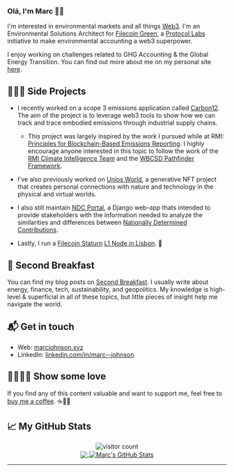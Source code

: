 ### Olá, I'm Marc 👋🏻

I'm interested in environmental markets and all things [Web3][6]. I'm an Environmental Solutions Architect for <a href="https://green.filecoin.io/" target="_blank">Filecoin Green</a>, a <a href="https://protocol.ai/" target="_blank">Protocol Labs</a> initiative to make environmental accounting a web3 superpower.

I enjoy working on challenges related to GHG Accounting & the Global Energy Transition. You can find out more about me on my personal site [here][1].

## 👨🏼‍💻 Side Projects 

* I recently worked on a scope 3 emissions application called <a href="https://github.com/mjohnson518/Carbon12" target="_blank">Carbon12</a>. The aim of the project is to leverage web3 tools to show how we can track and trace embodied emissions through industrial supply chains. 
  * This project was largely inspired by the work I pursued while at RMI: [Principles for Blockchain-Based Emissions Reporting](https://marcjohnson.info/RMI). I highly encourage anyone interested in this topic to follow the work of the [RMI Climate Intelligence Team](https://rmi.org/insight/toward-a-technology-ecosystem-for-carbon-accounting/) and the [WBCSD Pathfinder Framework](https://www.wbcsd.org/Programs/Climate-and-Energy/Climate/SOS-1.5/Resources/Pathfinder-Framework-Version-2.0).

* I've also previously worked on <a href="https://unios.world/" target="_blank">Unios World</a>, a generative NFT project that creates personal connections with nature and technology in the physical and virtual worlds.

* I also still maintain <a href="https://ndcportal.app/" target="_blank">NDC Portal</a>, a Django web-app thats intended to provide stakeholders with the information needed to analyze the similarities and differences between [Nationally Determined Contributions][5].

* Lastly, I run a [Filecoin Staturn](https://strn.network/) [L1 Node in Lisbon](https://dashboard.strn.network/stats/eyJmIjp7ImxvY2F0aW9uIjp7ImZpbHRlclR5cGUiOiJ0ZXh0IiwidHlwZSI6ImNvbnRhaW5zIiwiZmlsdGVyIjoibGlzYm9uIn0sImlkIjp7ImZpbHRlclR5cGUiOiJ0ZXh0IiwidHlwZSI6ImNvbnRhaW5zIiwiZmlsdGVyIjoiNmJiMWJiOTItMDA4NS00OGE5LWE5NDQtMGY2OWI5ZWM3YzQwIn19LCJzIjpbXX0=). :rocket:

## :bread: Second Breakfast

You can find my blog posts on [Second Breakfast][3]. I usually write about energy, finance, tech, sustainability, and geopolitics. My knowledge is high-level & superficial in all of these topics, but little pieces of insight help me navigate the world.

## 📬 Get in touch

- Web: [marcjohnson.xyz][1]
- LinkedIn: [linkedin.com/in/marc--johnson][4]

## 🤜🏻🤛🏻 Show some love

If you find any of this content valuable and want to support me, feel free to [buy me a coffee][2]. :coffee:🙏🏻

## &#x1f4c8; My GitHub Stats

<p  align="center">
 <img src="https://visitor-badge.glitch.me/badge?page_id=mjohnson518.mjohnson518" alt="visitor count"/></br>

<a href="https://github.com/mjohnson518/mjohnson518">
  <img align="center" src="https://github-readme-stats.vercel.app/api/top-langs/?username=mjohnson518&count_private=true&hide=html,css,scss,python&title_color=ffffff&text_color=c9cacc&icon_color=2bbc8a&bg_color=1d1f21" />
</a>

<a href="https://github.com/mjohnson518/mjohnson518">
  <img align="center" src="https://github-readme-stats.vercel.app/api?username=mjohnson518&count_private=true&line_height=27&title_color=ffffff&text_color=c9cacc&icon_color=2bbc8a&bg_color=1d1f21" alt="Marc's GitHub Stats" />
</a></p> 


---










[1]: https://marcjohnson.xyz/
[2]: https://www.buymeacoffee.com/marcjohnson/
[3]: https://www.second-breakfast.co/
[4]: https://www.linkedin.com/in/marc--johnson/
[5]: https://www4.unfccc.int/sites/NDCStaging/Pages/Home.aspx
[6]: https://youtu.be/l44z35vabvA
